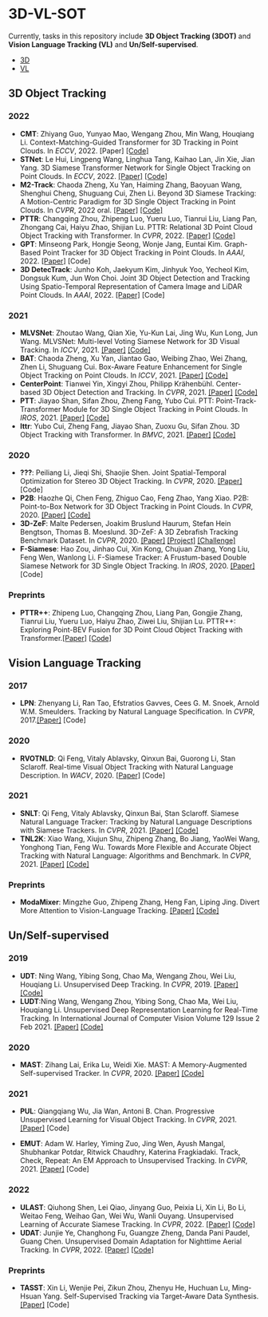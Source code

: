 # 3D-VL-SOT
Currently, tasks in this repository include **3D Object Tracking (3DOT)** and **Vision Language Tracking (VL)** and **Un/Self-supervised**. 
- [3D](#3d-object-tracking)
- [VL](#vision-language-tracking)

## 3D Object Tracking
### 2022
- **CMT**: Zhiyang Guo, Yunyao Mao, Wengang Zhou, Min Wang, Houqiang Li. Context-Matching-Guided Transformer for 3D Tracking in Point Clouds. In _ECCV_, 2022. [Paper] [[Code]](https://github.com/jasongzy/CMT)
- **STNet**: Le Hui, Lingpeng Wang, Linghua Tang, Kaihao Lan, Jin Xie, Jian Yang. 3D Siamese Transformer Network for Single Object Tracking on Point Clouds. In _ECCV_, 2022. [[Paper]](https://arxiv.org/abs/2207.11995) [[Code]](https://github.com/fpthink/STNet)
- **M2-Track**: Chaoda Zheng, Xu Yan, Haiming Zhang, Baoyuan Wang, Shenghui Cheng, Shuguang Cui, Zhen Li. Beyond 3D Siamese Tracking: A Motion-Centric Paradigm for 3D Single Object Tracking in Point Clouds. In _CVPR_, 2022 oral. [[Paper]](https://openaccess.thecvf.com/content/CVPR2022/papers/Zheng_Beyond_3D_Siamese_Tracking_A_Motion-Centric_Paradigm_for_3D_Single_CVPR_2022_paper.pdf) [[Code]](https://github.com/Ghostish/Open3DSOT)
- **PTTR**: Changqing Zhou, Zhipeng Luo, Yueru Luo, Tianrui Liu, Liang Pan, Zhongang Cai, Haiyu Zhao, Shijian Lu. PTTR: Relational 3D Point Cloud Object Tracking with Transformer. In _CVPR_, 2022. [[Paper]](https://openaccess.thecvf.com/content/CVPR2022/papers/Zhou_PTTR_Relational_3D_Point_Cloud_Object_Tracking_With_Transformer_CVPR_2022_paper.pdf) [[Code]](https://github.com/jasonkks/pttr)
- **GPT**: Minseong Park, Hongje Seong, Wonje Jang, Euntai Kim. Graph-Based Point Tracker for 3D Object Tracking in Point Clouds. In _AAAI_, 2022. [[Paper]](https://www.aaai.org/AAAI22Papers/AAAI-5325.ParkM.pdf) [Code]
- **3D DetecTrack**: Junho Koh, Jaekyum Kim, Jinhyuk Yoo, Yecheol Kim, Dongsuk Kum, Jun Won Choi. Joint 3D Object Detection and Tracking Using Spatio-Temporal Representation of Camera Image and LiDAR Point Clouds. In _AAAI_, 2022. [[Paper]](https://arxiv.org/abs/2112.07116) [Code]

### 2021
- **MLVSNet**: Zhoutao Wang, Qian Xie, Yu-Kun Lai, Jing Wu, Kun Long, Jun Wang. MLVSNet: Multi-level Voting Siamese Network for 3D Visual Tracking. In _ICCV_, 2021. [[Paper]](https://openaccess.thecvf.com/content/ICCV2021/papers/Wang_MLVSNet_Multi-Level_Voting_Siamese_Network_for_3D_Visual_Tracking_ICCV_2021_paper.pdf) [[Code]](https://github.com/codewzt/mlvsnet)
- **BAT**: Chaoda Zheng, Xu Yan, Jiantao Gao, Weibing Zhao, Wei Zhang, Zhen Li, Shuguang Cui. Box-Aware Feature Enhancement for Single Object Tracking on Point Clouds. In _ICCV_, 2021. [[Paper]](https://arxiv.org/abs/2108.04728) [[Code]](https://github.com/Ghostish/Open3DSOT)
- **CenterPoint**: Tianwei Yin, Xingyi Zhou, Philipp Krähenbühl. Center-based 3D Object Detection and Tracking. In _CVPR_, 2021. [[Paper]](https://openaccess.thecvf.com/content/CVPR2021/papers/Yin_Center-Based_3D_Object_Detection_and_Tracking_CVPR_2021_paper.pdf) [[Code]](https://github.com/tianweiy/CenterPoint)
- **PTT**: Jiayao Shan, Sifan Zhou, Zheng Fang, Yubo Cui. PTT: Point-Track-Transformer Module for 3D Single Object Tracking in Point Clouds. In _IROS_, 2021. [[Paper]](https://arxiv.org/abs/2108.06455) [[Code]](https://github.com/shanjiayao/PTT)
- **lttr**: Yubo Cui, Zheng Fang, Jiayao Shan, Zuoxu Gu, Sifan Zhou. 3D Object Tracking with Transformer. In _BMVC_, 2021. [[Paper]](bmvc2021-virtualconference.com/assets/papers/1445.pdf) [[Code]](https://github.com/3bobo/lttr)

### 2020
- **???**: Peiliang Li, Jieqi Shi, Shaojie Shen. Joint Spatial-Temporal Optimization for Stereo 3D Object Tracking. In _CVPR_, 2020. [[Paper]](https://openaccess.thecvf.com/content_CVPR_2020/papers/Li_Joint_Spatial-Temporal_Optimization_for_Stereo_3D_Object_Tracking_CVPR_2020_paper.pdf) [Code]
- **P2B**: Haozhe Qi, Chen Feng, Zhiguo Cao, Feng Zhao, Yang Xiao. P2B: Point-to-Box Network for 3D Object Tracking in Point Clouds. In _CVPR_, 2020. [[Paper]](https://openaccess.thecvf.com/content_CVPR_2020/papers/Qi_P2B_Point-to-Box_Network_for_3D_Object_Tracking_in_Point_Clouds_CVPR_2020_paper.pdf) [[Code]](https://github.com/HaozheQi/P2B)
- **3D-ZeF**: Malte Pedersen, Joakim Bruslund Haurum, Stefan Hein Bengtson, Thomas B. Moeslund. 3D-ZeF: A 3D Zebrafish Tracking Benchmark Dataset. In _CVPR_, 2020. [[Paper]](https://openaccess.thecvf.com/content_CVPR_2020/papers/Pedersen_3D-ZeF_A_3D_Zebrafish_Tracking_Benchmark_Dataset_CVPR_2020_paper.pdf) [[Project]](https://vap.aau.dk/3d-zef/) [[Challenge]](https://motchallenge.net/data/3D-ZeF20/)
- **F-Siamese**: Hao Zou, Jinhao Cui, Xin Kong, Chujuan Zhang, Yong Liu, Feng Wen, Wanlong Li. F-Siamese Tracker: A Frustum-based Double Siamese Network for 3D Single Object Tracking. In _IROS_, 2020. [[Paper]](http://ras.papercept.net/images/temp/IROS/files/1722.pdf) [Code]

### Preprints
- **PTTR++**: Zhipeng Luo, Changqing Zhou, Liang Pan, Gongjie Zhang, Tianrui Liu, Yueru Luo, Haiyu Zhao, Ziwei Liu, Shijian Lu. PTTR++: Exploring Point-BEV Fusion for 3D Point Cloud Object Tracking with Transformer.[[Paper]](https://arxiv.org/pdf/2208.05216) [[Code]](https://github.com/Jasonkks/PTTR)

## Vision Language Tracking
### 2017
- **LPN**: Zhenyang Li, Ran Tao, Efstratios Gavves, Cees G. M. Snoek, Arnold W.M. Smeulders. Tracking by Natural Language Specification. In _CVPR_, 2017.[[Paper]](https://openaccess.thecvf.com/content_cvpr_2017/papers/Li_Tracking_by_Natural_CVPR_2017_paper.pdf) [Code]

### 2020
- **RVOTNLD**: Qi Feng, Vitaly Ablavsky, Qinxun Bai, Guorong Li, Stan Sclaroff. Real-time Visual Object Tracking with Natural Language Description. In _WACV_, 2020. [[Paper]](https://arxiv.org/pdf/1907.11751v3.pdf) [Code]

### 2021
- **SNLT**: Qi Feng, Vitaly Ablavsky, Qinxun Bai, Stan Sclaroff. Siamese Natural Language Tracker: Tracking by Natural Language Descriptions with Siamese Trackers. In _CVPR_, 2021. [[Paper]](http://openaccess.thecvf.com//content/CVPR2021/papers/Feng_Siamese_Natural_Language_Tracker_Tracking_by_Natural_Language_Descriptions_With_CVPR_2021_paper.pdf) [[Code]](https://github.com/fredfung007/snlt)
- **TNL2K**: Xiao Wang, Xiujun Shu, Zhipeng Zhang, Bo Jiang, YaoWei Wang, Yonghong Tian, Feng Wu. Towards More Flexible and Accurate Object Tracking with Natural Language: Algorithms and Benchmark. In _CVPR_, 2021. [[Paper]](http://openaccess.thecvf.com//content/CVPR2021/papers/Wang_Towards_More_Flexible_and_Accurate_Object_Tracking_With_Natural_Language_CVPR_2021_paper.pdf) [[Code]](https://github.com/wangxiao5791509/TNL2K_evaluation_toolkit)

### Preprints
- **ModaMixer**: Mingzhe Guo, Zhipeng Zhang, Heng Fan, Liping Jing. Divert More Attention to Vision-Language Tracking. [[Paper]](https://arxiv.org/pdf/2207.01076v1.pdf) [[Code]](https://github.com/JudasDie/SOTS)

## Un/Self-supervised
### 2019
- **UDT**: Ning Wang, Yibing Song, Chao Ma, Wengang Zhou, Wei Liu, Houqiang Li. Unsupervised Deep Tracking. In _CVPR_, 2019. [[Paper]](http://openaccess.thecvf.com/content_CVPR_2019/papers/Wang_Unsupervised_Deep_Tracking_CVPR_2019_paper.pdf) [[Code]](https://github.com/594422814/UDT)
- **LUDT**:Ning Wang, Wengang Zhou, Yibing Song, Chao Ma, Wei Liu, Houqiang Li. Unsupervised Deep Representation Learning for Real-Time Tracking. In International Journal of Computer Vision Volume 129 Issue 2 Feb 2021.  [[Paper]](https://594422814.github.io/LUDT/LUDT.pdf) [[Code]](https://github.com/594422814/UDT)

### 2020
- **MAST**: Zihang Lai, Erika Lu, Weidi Xie. MAST: A Memory-Augmented Self-supervised Tracker. In _CVPR_, 2020. [[Paper]](http://openaccess.thecvf.com/content_CVPR_2020/papers/Lai_MAST_A_Memory-Augmented_Self-Supervised_Tracker_CVPR_2020_paper.pdf) [[Code]](https://github.com/zlai0/MAST)

### 2021
- **PUL**: Qiangqiang Wu, Jia Wan, Antoni B. Chan. Progressive Unsupervised Learning for Visual Object Tracking. In _CVPR_, 2021. [[Paper]](https://openaccess.thecvf.com/content/CVPR2021/html/Wu_Progressive_Unsupervised_Learning_for_Visual_Object_Tracking_CVPR_2021_paper.html) [Code]

- **EMUT**: Adam W. Harley, Yiming Zuo, Jing Wen, Ayush Mangal, Shubhankar Potdar, Ritwick Chaudhry, Katerina Fragkiadaki. Track, Check, Repeat: An EM Approach to Unsupervised Tracking. In _CVPR_, 2021. [[Paper]](http://openaccess.thecvf.com//content/CVPR2021/papers/Harley_Track_Check_Repeat_An_EM_Approach_to_Unsupervised_Tracking_CVPR_2021_paper.pdf) [Code]

### 2022
- **ULAST**: Qiuhong Shen, Lei Qiao, Jinyang Guo, Peixia Li, Xin Li, Bo Li, Weitao Feng, Weihao Gan, Wei Wu, Wanli Ouyang. Unsupervised Learning of Accurate Siamese Tracking. In _CVPR_, 2022. [[Paper]](http://openaccess.thecvf.com//content/CVPR2022/papers/Shen_Unsupervised_Learning_of_Accurate_Siamese_Tracking_CVPR_2022_paper.pdf) [[Code]](https://github.com/florinshum/ulast)
- **UDAT**: Junjie Ye, Changhong Fu, Guangze Zheng, Danda Pani Paudel, Guang Chen. Unsupervised Domain Adaptation for Nighttime Aerial Tracking. In _CVPR_, 2022. [[Paper]](http://openaccess.thecvf.com//content/CVPR2022/papers/Ye_Unsupervised_Domain_Adaptation_for_Nighttime_Aerial_Tracking_CVPR_2022_paper.pdf) [[Code]](https://github.com/vision4robotics/udat)

### Preprints
- **TASST**: Xin Li, Wenjie Pei, Zikun Zhou, Zhenyu He, Huchuan Lu, Ming-Hsuan Yang. Self-Supervised Tracking via Target-Aware Data Synthesis. [[Paper]](https://arxiv.org/pdf/2106.10900v2.pdf) [Code]
